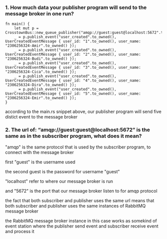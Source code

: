 
### 1. How much data your publisher program will send to the message broker in one run? 

    fn main() {
        let mut p = CrosstownBus::new_queue_publisher("amqp://guest:guest@localhost:5672".to_owned()).unwrap();
        _ = p.publish_event("user_created".to_owned(), UserCreatedEventMessage { user_id: "1".to_owned(), user_name: "2306256324-Amir".to_owned() });
        _ = p.publish_event("user_created".to_owned(), UserCreatedEventMessage { user_id: "2".to_owned(), user_name: "2306256324-Budi".to_owned() });
        _ = p.publish_event("user_created".to_owned(), UserCreatedEventMessage { user_id: "3".to_owned(), user_name: "2306256324-Cica".to_owned() });
        _ = p.publish_event("user_created".to_owned(), UserCreatedEventMessage { user_id: "4".to_owned(), user_name: "2306256324-Dira".to_owned() });
        _ = p.publish_event("user_created".to_owned(), UserCreatedEventMessage { user_id: "5".to_owned(), user_name: "2306256324-Emir".to_owned() });
    }

according to the main.rs snippet above, our publisher program will send five distict event to the message broker

### 2. The url of: “amqp://guest:guest@localhost:5672” is the same as in the subscriber program, what does it mean?

"amqp" is the same protocol that is used by the subscriber program, to connect with the message broker

first "guest" is the username used

the second guest is the password for username "guest"

"localhost" refer to where our message broker is run

and "5672" is the port that our message broker listen to for amqp protocol

the fact that both subscriber and publisher uses the same url means that both subscriber and publisher uses the same instances of RabbitMQ message broker

the RabbitMQ message broker instance in this case works as somekind of event station where the publisher send event and subscriber receive event and process it 